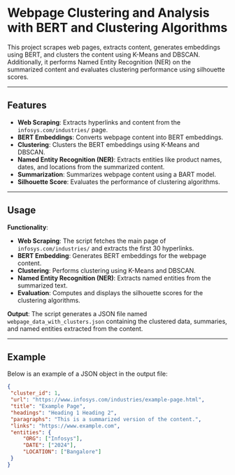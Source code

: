 # Webpage Clustering and Analysis with BERT and Clustering Algorithms

This project scrapes web pages, extracts content, generates embeddings using BERT, and clusters the content using K-Means and DBSCAN. Additionally, it performs Named Entity Recognition (NER) on the summarized content and evaluates clustering performance using silhouette scores.

---

## Features

- **Web Scraping**: Extracts hyperlinks and content from the `infosys.com/industries/` page.
- **BERT Embeddings**: Converts webpage content into BERT embeddings.
- **Clustering**: Clusters the BERT embeddings using K-Means and DBSCAN.
- **Named Entity Recognition (NER)**: Extracts entities like product names, dates, and locations from the summarized content.
- **Summarization**: Summarizes webpage content using a BART model.
- **Silhouette Score**: Evaluates the performance of clustering algorithms.

---


## Usage



**Functionality**:
- **Web Scraping**: The script fetches the main page of `infosys.com/industries/` and extracts the first 30 hyperlinks.
- **BERT Embedding**: Generates BERT embeddings for the webpage content.
- **Clustering**: Performs clustering using K-Means and DBSCAN.
- **Named Entity Recognition (NER)**: Extracts named entities from the summarized text.
- **Evaluation**: Computes and displays the silhouette scores for the clustering algorithms.

**Output**:
The script generates a JSON file named `webpage_data_with_clusters.json` containing the clustered data, summaries, and named entities extracted from the content.

---

## Example

Below is an example of a JSON object in the output file:

```json
{
 "cluster_id": 1,
 "url": "https://www.infosys.com/industries/example-page.html",
 "title": "Example Page",
 "headings": "Heading 1 Heading 2",
 "paragraphs": "This is a summarized version of the content.",
 "links": "https://www.example.com",
 "entities": {
     "ORG": ["Infosys"],
     "DATE": ["2024"],
     "LOCATION": ["Bangalore"]
 }
}


